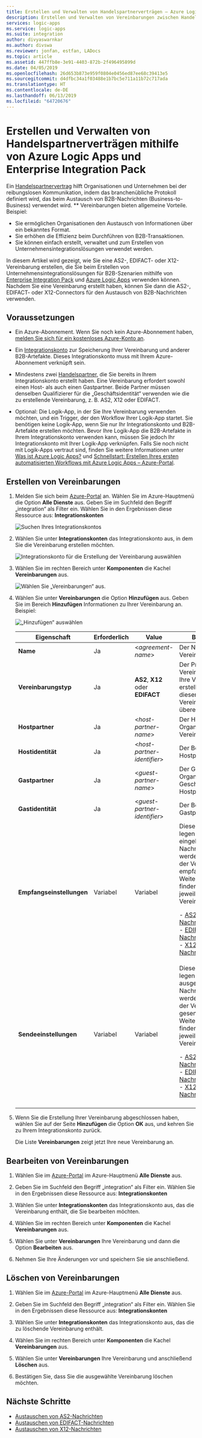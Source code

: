 ```yaml
---
title: Erstellen und Verwalten von Handelspartnerverträgen – Azure Logic Apps
description: Erstellen und Verwalten von Vereinbarungen zwischen Handelspartnern mithilfe von Azure Logic Apps und Enterprise Integration Pack
services: logic-apps
ms.service: logic-apps
ms.suite: integration
author: divyaswarnkar
ms.author: divswa
ms.reviewer: jonfan, estfan, LADocs
ms.topic: article
ms.assetid: 447ffb8e-3e91-4403-872b-2f496495899d
ms.date: 04/05/2019
ms.openlocfilehash: 26d653b873e959f0804e0456ed87ee68c39413e5
ms.sourcegitcommit: d4dfbc34a1f03488e1b7bc5e711a11b72c717ada
ms.translationtype: HT
ms.contentlocale: de-DE
ms.lasthandoff: 06/13/2019
ms.locfileid: "64720676"
---
```

# <a name="create-and-manage-trading-partner-agreements-by-using-azure-logic-apps-and-enterprise-integration-pack"></a>Erstellen und Verwalten von Handelspartnerverträgen mithilfe von Azure Logic Apps und Enterprise Integration Pack

Ein [Handelspartnervertrag](../logic-apps/logic-apps-enterprise-integration-partners.md) 
 hilft Organisationen und Unternehmen bei der reibungslosen Kommunikation, indem das branchenübliche Protokoll definiert wird, das beim Austausch von B2B-Nachrichten (Business-to-Business) verwendet wird. ** Vereinbarungen bieten allgemeine Vorteile. Beispiel:

* Sie ermöglichen Organisationen den Austausch von Informationen über ein bekanntes Format.
* Sie erhöhen die Effizienz beim Durchführen von B2B-Transaktionen.
* Sie können einfach erstellt, verwaltet und zum Erstellen von Unternehmensintegrationslösungen verwendet werden.

In diesem Artikel wird gezeigt, wie Sie eine AS2-, EDIFACT- oder X12-Vereinbarung erstellen, die Sie beim Erstellen von Unternehmensintegrationslösungen für B2B-Szenarien mithilfe von [Enterprise Integration Pack](../logic-apps/logic-apps-enterprise-integration-overview.md) und [Azure Logic Apps](../logic-apps/logic-apps-overview.md) verwenden können. Nachdem Sie eine Vereinbarung erstellt haben, können Sie dann die AS2-, EDIFACT- oder X12-Connectors für den Austausch von B2B-Nachrichten verwenden.

## <a name="prerequisites"></a>Voraussetzungen

* Ein Azure-Abonnement. Wenn Sie noch kein Azure-Abonnement haben, [melden Sie sich für ein kostenloses Azure-Konto an](https://azure.microsoft.com/free/).

* Ein [Integrationskonto](../logic-apps/logic-apps-enterprise-integration-create-integration-account.md) zur Speicherung Ihrer Vereinbarung und anderer B2B-Artefakte. Dieses Integrationskonto muss mit Ihrem Azure-Abonnement verknüpft sein.

* Mindestens zwei [Handelspartner](../logic-apps/logic-apps-enterprise-integration-partners.md), die Sie bereits in Ihrem Integrationskonto erstellt haben. Eine Vereinbarung erfordert sowohl einen Host- als auch einen Gastpartner. Beide Partner müssen denselben Qualifizierer für die „Geschäftsidentität“ verwenden wie die zu erstellende Vereinbarung, z. B. AS2, X12 oder EDIFACT.

* Optional: Die Logik-App, in der Sie Ihre Vereinbarung verwenden möchten, und ein Trigger, der den Workflow Ihrer Logik-App startet. Sie benötigen keine Logik-App, wenn Sie nur Ihr Integrationskonto und B2B-Artefakte erstellen möchten. Bevor Ihre Logik-App die B2B-Artefakte in Ihrem Integrationskonto verwenden kann, müssen Sie jedoch Ihr Integrationskonto mit Ihrer Logik-App verknüpfen. Falls Sie noch nicht mit Logik-Apps vertraut sind, finden Sie weitere Informationen unter [Was ist Azure Logic Apps?](../logic-apps/logic-apps-overview.md) und [Schnellstart: Erstellen Ihres ersten automatisierten Workflows mit Azure Logic Apps – Azure-Portal](../logic-apps/quickstart-create-first-logic-app-workflow.md).

## <a name="create-agreements"></a>Erstellen von Vereinbarungen

1. Melden Sie sich beim [Azure-Portal](https://portal.azure.com) an.
Wählen Sie im Azure-Hauptmenü die Option **Alle Dienste** aus. Geben Sie im Suchfeld den Begriff „integration“ als Filter ein. Wählen Sie in den Ergebnissen diese Ressource aus: **Integrationskonten**

   ![Suchen Ihres Integrationskontos](./media/logic-apps-enterprise-integration-agreements/find-integration-accounts.png)

1. Wählen Sie unter **Integrationskonten** das Integrationskonto aus, in dem Sie die Vereinbarung erstellen möchten.

   ![Integrationskonto für die Erstellung der Vereinbarung auswählen](./media/logic-apps-enterprise-integration-agreements/select-integration-account.png)

1. Wählen Sie im rechten Bereich unter **Komponenten** die Kachel **Vereinbarungen** aus.

   ![Wählen Sie „Vereinbarungen“ aus.](./media/logic-apps-enterprise-integration-agreements/agreement-1.png)

1. Wählen Sie unter **Vereinbarungen** die Option **Hinzufügen** aus. Geben Sie im Bereich **Hinzufügen** Informationen zu Ihrer Vereinbarung an. Beispiel:

   ![„Hinzufügen“ auswählen](./media/logic-apps-enterprise-integration-agreements/agreement-2.png)

   | Eigenschaft | Erforderlich | Value | BESCHREIBUNG |
   |----------|----------|-------|-------------|
   | **Name** | Ja | <*agreement-name*> | Der Name für Ihre Vereinbarung. |
   | **Vereinbarungstyp** | Ja | **AS2**, **X12** oder **EDIFACT** | Der Protokolltyp für Ihre Vereinbarung. Wenn Sie Ihre Vereinbarungsdatei erstellen, muss der Inhalt dieser Datei mit dem Vereinbarungstyp übereinstimmen. | |  
   | **Hostpartner** | Ja | <*host-partner-name*> | Der Hostpartner stellt die Organisation dar, die die Vereinbarung angibt. |
   | **Hostidentität** | Ja | <*host-partner-identifier*> | Der Bezeichner des Hostpartners. |
   | **Gastpartner** | Ja | <*guest-partner-name*> | Der Gastpartner stellt die Organisation dar, die Geschäfte mit dem Hostpartner tätigt. |
   | **Gastidentität** | Ja | <*guest-partner-identifier*> | Der Bezeichner des Gastpartners. |
   | **Empfangseinstellungen** | Variabel | Variabel | Diese Eigenschaften legen fest, wie alle eingehenden Nachrichten behandelt werden sollen, die von der Vereinbarung empfangen werden. Weitere Informationen finden Sie unter dem jeweiligen Vereinbarungstyp: <p>- [AS2-Nachrichteneinstellungen](../logic-apps/logic-apps-enterprise-integration-as2-message-settings.md) <br>- [EDIFACT-Nachrichteneinstellungen](logic-apps-enterprise-integration-edifact.md) <br>- [X12-Nachrichteneinstellungen](logic-apps-enterprise-integration-x12.md) |
   | **Sendeeinstellungen** | Variabel | Variabel | Diese Eigenschaften legen fest, wie alle ausgehenden Nachrichten behandelt werden sollen, die von der Vereinbarung gesendet werden. Weitere Informationen finden Sie unter dem jeweiligen Vereinbarungstyp: <p>- [AS2-Nachrichteneinstellungen](../logic-apps/logic-apps-enterprise-integration-as2-message-settings.md) <br>- [EDIFACT-Nachrichteneinstellungen](logic-apps-enterprise-integration-edifact.md) <br>- [X12-Nachrichteneinstellungen](logic-apps-enterprise-integration-x12.md) |
   |||||

1. Wenn Sie die Erstellung Ihrer Vereinbarung abgeschlossen haben, wählen Sie auf der Seite **Hinzufügen** die Option **OK** aus, und kehren Sie zu Ihrem Integrationskonto zurück.

   Die Liste **Vereinbarungen** zeigt jetzt Ihre neue Vereinbarung an.

## <a name="edit-agreements"></a>Bearbeiten von Vereinbarungen

1. Wählen Sie im [Azure-Portal](https://portal.azure.com) im Azure-Hauptmenü **Alle Dienste** aus.

1. Geben Sie im Suchfeld den Begriff „integration“ als Filter ein. Wählen Sie in den Ergebnissen diese Ressource aus: **Integrationskonten**

1. Wählen Sie unter **Integrationskonten** das Integrationskonto aus, das die Vereinbarung enthält, die Sie bearbeiten möchten.

1. Wählen Sie im rechten Bereich unter **Komponenten** die Kachel **Vereinbarungen** aus.

1. Wählen Sie unter **Vereinbarungen** Ihre Vereinbarung und dann die Option **Bearbeiten** aus.

1. Nehmen Sie Ihre Änderungen vor und speichern Sie sie anschließend.

## <a name="delete-agreements"></a>Löschen von Vereinbarungen

1. Wählen Sie im [Azure-Portal](https://portal.azure.com) im Azure-Hauptmenü **Alle Dienste** aus.

1. Geben Sie im Suchfeld den Begriff „integration“ als Filter ein. Wählen Sie in den Ergebnissen diese Ressource aus: **Integrationskonten**

1. Wählen Sie unter **Integrationskonten** das Integrationskonto aus, das die zu löschende Vereinbarung enthält.

1. Wählen Sie im rechten Bereich unter **Komponenten** die Kachel **Vereinbarungen** aus.

1. Wählen Sie unter **Vereinbarungen** Ihre Vereinbarung und anschließend **Löschen** aus.

1. Bestätigen Sie, dass Sie die ausgewählte Vereinbarung löschen möchten.

## <a name="next-steps"></a>Nächste Schritte

* [Austauschen von AS2-Nachrichten](logic-apps-enterprise-integration-as2.md)
* [Austauschen von EDIFACT-Nachrichten](logic-apps-enterprise-integration-edifact.md)
* [Austauschen von X12-Nachrichten](logic-apps-enterprise-integration-x12.md)
